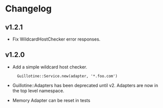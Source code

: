 # Changelog

## v1.2.1

* Fix WildcardHostChecker error responses.

## v1.2.0

* Add a simple wildcard host checker.

        Guillotine::Service.new(adapter, '*.foo.com')

* Guillotine::Adapters has been deprecated until v2.  Adapters are now in the
  top level namespace.
* Memory Adapter can be reset in tests

